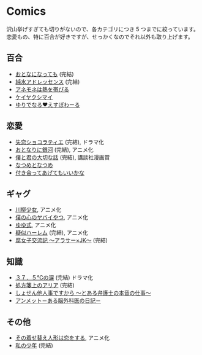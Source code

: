 # Comics

沢山挙げすぎても切りがないので、各カテゴリにつき 5 つまでに絞っています。
恋愛もの、特に百合が好きですが、せっかくなのでそれ以外も取り上げます。

## 百合

- [おとなになっても](https://kisscomic.com/c/otonaninattemo/) (完結)
- [純水アドレッセンス](https://www.hakusensha.co.jp/comicslist/47060/) (完結)
- [アネモネは熱を帯びる](https://comic-fuz.com/manga/2430)
- [ケイヤクシマイ](https://www.kadokawa.co.jp/product/322204000091/)
- [ゆりでなる♥えすぽわーる](https://www.comic-ryu.jp/_yuridenaru/)

## 恋愛

- [失恋ショコラティエ](https://csbs.shogakukan.co.jp/book?book_group_id=2761) (完結), ドラマ化
- [おとなりに銀河](https://afternoon.kodansha.co.jp/c/otogin.html) (完結), アニメ化
- [僕と君の大切な話](https://kc.kodansha.co.jp/product?item=0000041317) (完結), 講談社漫画賞
- [なつめとなつめ](https://comicelmo.jp/detail/natsumetonatsume/)
- [付き合ってあげてもいいかな](https://urasunday.com/title/603)

## ギャグ

- [川柳少女](https://kc.kodansha.co.jp/title?code=1000029343), アニメ化
- [僕の心のヤバイやつ](https://mangacross.jp/comics/yabai), アニメ化
- [ゆゆ式](https://www.yuyushiki.net/), アニメ化
- [疑似ハーレム](https://gekkansunday.net/work/391/) (完結), アニメ化
- [腐女子交流記 〜アラサー×JK〜](https://web-ace.jp/youngaceup/contents/1000066/) (完結)

## 知識

- [３７．５℃の涙](https://shogakukan-comic.jp/book?isbn=9784098712571) (完結) ドラマ化
- [処方箋上のアリア](https://bigcomicbros.net/work/33774/) (完結)
- [しょせん他人事ですから 〜とある弁護士の本音の仕事〜](https://www.hakusensha.co.jp/comicslist/63973/)
- [アンメット－ある脳外科医の日記－](https://morning.kodansha.co.jp/c/unmet.html)

## その他

- [その着せ替え人形は恋をする](https://magazine.jp.square-enix.com/yg/introduction/sonobisque/), アニメ化
- [私の少年](https://yanmaga.jp/comics/%E7%A7%81%E3%81%AE%E5%B0%91%E5%B9%B4) (完結)
